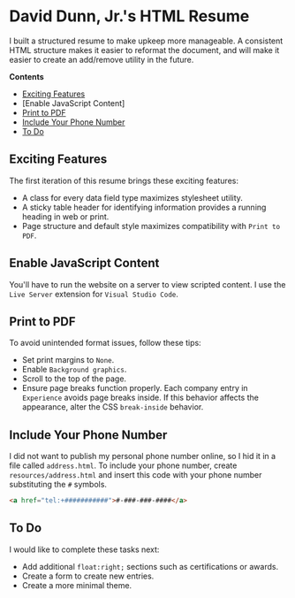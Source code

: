 # David Dunn, Jr.'s HTML Resume

I built a structured resume to make upkeep more manageable. A consistent HTML structure makes it easier to reformat the document, and will make it easier to create an add/remove utility in the future.

**Contents**
- [Exciting Features](#exciting-features)
- [Enable JavaScript Content]
- [Print to PDF](#print-to-pdf)
- [Include Your Phone Number](#include-your-phone-number)
- [To Do](#to-do)


## Exciting Features

The first iteration of this resume brings these exciting features:

- A class for every data field type maximizes stylesheet utility.
- A sticky table header for identifying information provides a running heading in web or print.
- Page structure and default style maximizes compatibility with `Print to PDF`.

## Enable JavaScript Content

You'll have to run the website on a server to view scripted content. I use the `Live Server` extension for `Visual Studio Code`.

## Print to PDF

To avoid unintended format issues, follow these tips:

- Set print margins to `None`.
- Enable `Background graphics`.
- Scroll to the top of the page.
- Ensure page breaks function properly.  Each company entry in `Experience` avoids page breaks inside.  If this behavior affects the appearance, alter the CSS `break-inside` behavior.

## Include Your Phone Number

I did not want to publish my personal phone number online, so I hid it in a file called `address.html`. To include your phone number, create `resources/address.html` and insert this code with your phone number substituting the `#` symbols.

```html
<a href="tel:+###########">#-###-###-####</a>
```

## To Do

I would like to complete these tasks next:

- Add additional `float:right;` sections such as certifications or awards.
- Create a form to create new entries.
- Create a more minimal theme.
